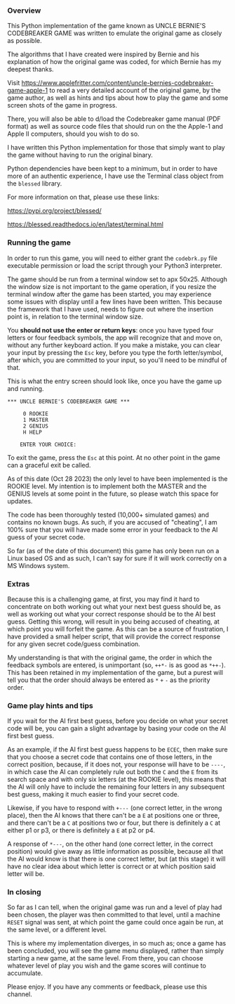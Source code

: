 ### Overview

This Python implementation of the game known as UNCLE BERNIE'S CODEBREAKER GAME
was written to emulate the original game as closely as possible.

The algorithms that I have created were inspired by Bernie and his explanation
of how the original game was coded, for which Bernie has my deepest thanks.

Visit https://www.applefritter.com/content/uncle-bernies-codebreaker-game-apple-1
to read a very detailed account of the original game, by the game author, as well
as hints and tips about how to play the game and some screen shots of the game in
progress. 

There, you will also be able to d/load the Codebreaker game manual (PDF format) as
well as source code files that should run on the the Apple-1 and Apple II computers,
should you wish to do so.

I have written this Python implementation for those that simply want to play the
game without having to run the original binary. 

Python dependencies have been kept to a minimum, but in order to have more of an
authentic experience, I have use the Terminal class object from the `blessed` library.

For more information on that, please use these links:

https://pypi.org/project/blessed/

https://blessed.readthedocs.io/en/latest/terminal.html


### Running the game

In order to run this game, you will need to either grant the `codebrk.py` file
executable permission or load the script through your Python3 interpreter.

The game should be run from a terminal window set to apx 50x25. Although the window
size is not important to the game operation, if you resize the terminal window after
the game has been started, you may experience some issues with display until a few
lines have been written. This because the framework that I have used, needs to figure
out where the insertion point is, in relation to the terminal window size. 

You **should not use the enter or return keys**: once you have typed four letters or 
four feedback symbols, the app will recognize that and move on, without any further
keyboard action. If you make a mistake, you can clear your input by pressing the `Esc`
key, before you type the forth letter/symbol, after which, you are committed to your
input, so you'll need to be mindful of that.

This is what the entry screen should look like, once you have the game up and running.

```
*** UNCLE BERNIE'S CODEBREAKER GAME ***

     0 ROOKIE
     1 MASTER
     2 GENIUS
     H HELP

    ENTER YOUR CHOICE: 
```

To exit the game, press the `Esc` at this point. At no other point in the game can a graceful
exit be called.

As of this date (Oct 28 2023) the only level to have been implemented is the ROOKIE level.
My intention is to implement both the MASTER and the GENIUS levels at some point in the
future, so please watch this space for updates.

The code has been thoroughly tested (10,000+ simulated games) and contains no known bugs.
As such, if you are accused of "cheating", I am 100% sure that you will have made some error
in your feedback to the AI guess of your secret code.

So far (as of the date of this document) this game has only been run on a Linux based OS and
as such, I can't say for sure if it will work correctly on a MS Windows system.

### Extras

Because this is a challenging game, at first, you may find it hard to concentrate on both
working out what your next best guess should be, as well as working out what your correct
response should be to the AI best guess. Getting this wrong, will result in you being accused
of cheating, at which point you will forfeit the game. As this can be a source of frustration,
I have provided a small helper script, that will provide the correct response for any given
secret code/guess combination.

My understanding is that with the original game, the order in which the feedback symbols
are entered, is unimportant (so, `++*-` is as good as `*++-`). This has been retained in
my implementation of the game, but a purest will tell you that the order should always be
entered as `*` `+` `-` as the priority order. 


### Game play hints and tips

If you wait for the AI first best guess, before you decide on what your secret code will be,
you can gain a slight advantage by basing your code on the AI first best guess.

As an example, if the AI first best guess happens to be `ECEC`, then make sure that you
choose a secret code that contains one of those letters, in the correct position, because,
if it does not, your response will have to be `----`, in which case the AI can completely
rule out both the `C` and the `E` from its search space and with only six letters
(at the ROOKIE level), this means that the AI will only have to include the remaining four
letters in any subsequent best guess, making it much easier to find your secret code.

Likewise, if you have to respond with `+---` (one correct letter, in the wrong place), then
the AI knows that there can't be a `E` at positions one or three, and there can't be a `C`
at positions two or four, but there is definitely a `C` at either p1 or p3, or there is
definitely a `E` at p2 or p4.

A response of `*---`, on the other hand (one correct letter, in the correct position) would
give away as little information as possible, because all that the AI would know is that
there is one correct letter, but (at this stage) it will have no clear idea about which
letter is correct or at which position said letter will be.

### In closing

So far as I can tell, when the original game was run and a level of play had been chosen,
the player was then committed to that level, until a machine `RESET` signal was sent, at
which point the game could once again be run, at the same level, or a different level.

This is where my implementation diverges, in so much as; once a game has been concluded, you
will see the game menu displayed, rather than simply starting a new game, at the same level. 
From there, you can choose whatever level of play you wish and the game scores will continue
to accumulate.

Please enjoy. If you have any comments or feedback, please use this channel.
